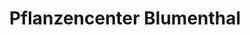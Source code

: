 ---
title: "Pflanzencenter Blumenthal"
url: /wittenberge/pflanzencenter-blumenthal/
shop: Blumen
---